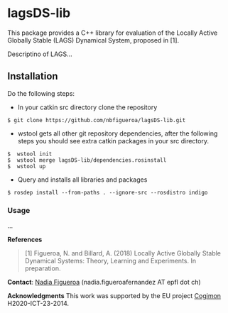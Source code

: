 # lagsDS-lib
This package provides a C++ library for evaluation of the Locally Active Globally Stable (LAGS) Dynamical System, proposed in [1].

Descriptino of LAGS...

## Installation
Do the following steps:
* In your catkin src directory clone the repository
```
$ git clone https://github.com/nbfigueroa/lagsDS-lib.git
```
* wstool gets all other git repository dependencies, after the following steps you should see extra catkin 
  packages in your src directory.
```
$  wstool init
$  wstool merge lagsDS-lib/dependencies.rosinstall 
$  wstool up 
```
* Query and installs all libraries and packages 
```
$ rosdep install --from-paths . --ignore-src --rosdistro indigo 
```

### Usage
...

**References**     
> [1] Figueroa, N. and Billard, A. (2018) Locally Active Globally Stable Dynamical Systems: Theory, Learning and Experiments. In preparation.      

**Contact**: [Nadia Figueroa](http://lasa.epfl.ch/people/member.php?SCIPER=238387) (nadia.figueroafernandez AT epfl dot ch)

**Acknowledgments**
This work was supported by the EU project [Cogimon](https://cogimon.eu/cognitive-interaction-motion-cogimon) H2020-ICT-23-2014.
